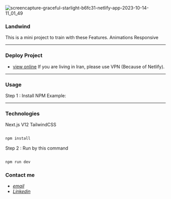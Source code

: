 ![screencapture-graceful-starlight-b6fc31-netlify-app-2023-10-14-11_01_49](https://github.com/Soheib-Kiani/landwind/assets/110579444/6c318e2f-0d4d-4cd3-adba-50554abf8ba3)

### Landwind

This is a mini project to train with these Features.
Animations
Responsive

---
### Deploy Project

- [view online](https://graceful-starlight-b6fc31.netlify.app/)
If you are living in Iran, please use VPN (Because of Netlify).

---
### Usage
Step 1 : Install NPM
Example:

---
### Technologies
Next.js V12
TailwindCSS

```bash

npm install

```
Step 2 : Run by this command

```bash

npm run dev

```

### Contact me

 * *[email](mailto:mrsoheibkiani@gmail.com)*
 * *[Linkedin](https://www.linkedin.com/in/soheibkiani/)*

